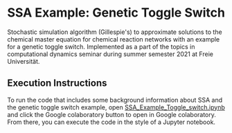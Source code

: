 # SSA Example: Genetic Toggle Switch
Stochastic simulation algorithm (Gillespie's) to approximate solutions to the chemical master equation for chemical reaction networks with an example for a genetic toggle switch. Implemented as a part of the topics in computational dynamics seminar during summer semester 2021 at Freie Universität.

## Execution Instructions

To run the code that includes some background information about SSA and the genetic toggle switch example, open [SSA_Example_Toggle_switch.ipynb](https://github.com/meghaphone/SSA-toggle-switch/blob/main/SSA_Example_Toggle_Switch.ipynb) and click the Google colaboratory button to open in Google colaboratory. From there, you can execute the code in the style of a Jupyter notebook.
